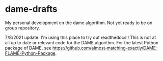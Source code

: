 # dame-drafts
My personal development on the dame algorithm. Not yet ready to be on group repository.
 
 7/8/2021 update: I'm using this place to try out readthedocs!! 
 This is not at all up to date or relevant code for the DAME algorithm. For the latest Python package of DAME, see https://github.com/almost-matching-exactly/DAME-FLAME-Python-Package. 